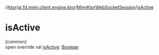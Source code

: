 //[ktor](../../../index.md)/[ai.fd.mimi.client.engine.ktor](../index.md)/[MimiKtorWebSocketSession](index.md)/[isActive](is-active.md)

# isActive

[common]\
open override val [isActive](is-active.md): [Boolean](https://kotlinlang.org/api/core/kotlin-stdlib/kotlin/-boolean/index.html)
